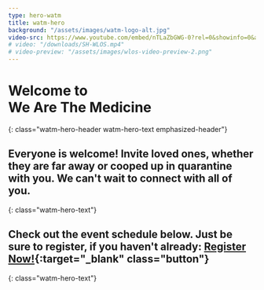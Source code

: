```yaml
---
type: hero-watm
title: watm-hero
background: "/assets/images/watm-logo-alt.jpg"
video-src: https://www.youtube.com/embed/nTLaZbGWG-0?rel=0&showinfo=0&autoplay=1
# video: "/downloads/SH-WLOS.mp4"
# video-preview: "/assets/images/wlos-video-preview-2.png"
---
```


# Welcome to <br />We Are The Medicine
{: class="watm-hero-header watm-hero-text emphasized-header"}

## Everyone is welcome! Invite loved ones, whether they are far away or cooped up in quarantine with you. We can't wait to connect with all of you.
{: class="watm-hero-text"}

## Check out the event schedule below. Just be sure to register, if you haven't already: [Register Now!](https://www.eventbrite.com/e/we-are-the-medicine-an-online-festival-for-human-connection-tickets-105246045756){:target="_blank" class="button"}
{: class="watm-hero-text"}
